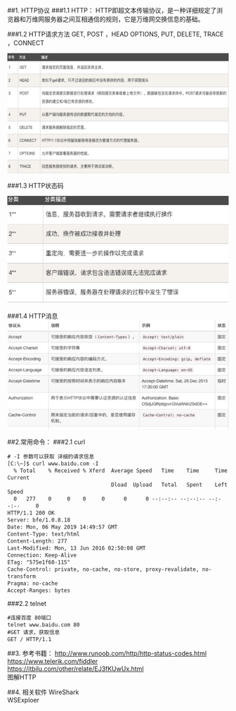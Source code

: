 ##1. HTTP协议
###1.1 HTTP：
HTTP即超文本传输协议，是一种详细规定了浏览器和万维网服务器之间互相通信的规则，它是万维网交换信息的基础。

###1.2 HTTP请求方法
GET, POST ，HEAD OPTIONS, PUT, DELETE, TRACE ，CONNECT 

![http request.png](../pictures/operationsafety/http-request.png)

###1.3 HTTP状态码

![response code.png](../pictures/operationsafety/http-response-code.png)

###1.4 HTTP消息
![message.png](../pictures/operationsafety/http-message.png)


##2.常用命令：
###2.1 curl 
```
# -I 参数可以获取 详细的请求信息
[C:\~]$ curl www.baidu.com -I
  % Total    % Received % Xferd  Average Speed   Time    Time     Time  Current
                                 Dload  Upload   Total   Spent    Left  Speed
  0   277    0     0    0     0      0      0 --:--:-- --:--:-- --:--:--     0
HTTP/1.1 200 OK
Server: bfe/1.0.8.18
Date: Mon, 06 May 2019 14:49:57 GMT
Content-Type: text/html
Content-Length: 277
Last-Modified: Mon, 13 Jun 2016 02:50:08 GMT
Connection: Keep-Alive
ETag: "575e1f60-115"
Cache-Control: private, no-cache, no-store, proxy-revalidate, no-transform
Pragma: no-cache
Accept-Ranges: bytes
```
###2.2 telnet
```
#连接百度 80端口
telnet www.baidu.com 80
#GET 请求，获取信息
GET / HTTP/1.1
```


##3. 参考书籍：
http://www.runoob.com/http/http-status-codes.html  
https://www.telerik.com/fiddler  
https://itbilu.com/other/relate/EJ3fKUwUx.html  
图解HTTP  

##4. 相关软件
WireShark  
WSExploer